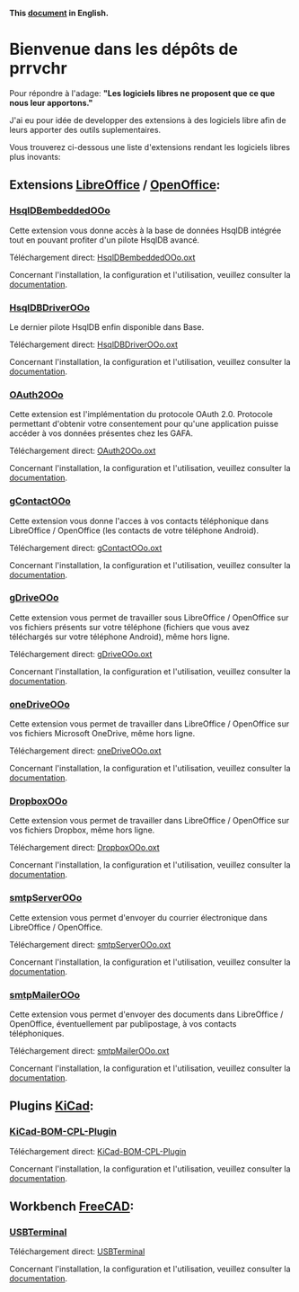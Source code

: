 **This [document](https://prrvchr.github.io/) in English.**

# Bienvenue dans les dépôts de prrvchr

Pour répondre à l'adage: **"Les logiciels libres ne proposent que ce que nous leur apportons."**

J'ai eu pour idée de developper des extensions à des logiciels libre afin de leurs apporter des outils suplementaires.

Vous trouverez ci-dessous une liste d'extensions rendant les logiciels libres plus inovants:

## Extensions [LibreOffice](https://fr.libreoffice.org/download/telecharger-libreoffice/) / [OpenOffice](https://www.openoffice.org/fr/Telecharger/):

### [HsqlDBembeddedOOo](https://github.com/prrvchr/HsqlDBembeddedOOo)

Cette extension vous donne accès à la base de données HsqlDB intégrée tout en pouvant profiter d'un pilote HsqlDB avancé.

Téléchargement direct: [HsqlDBembeddedOOo.oxt](https://github.com/prrvchr/HsqlDBembeddedOOo/raw/master/HsqlDBembeddedOOo.oxt)

Concernant l'installation, la configuration et l'utilisation, veuillez consulter la [documentation](https://prrvchr.github.io/HsqlDBembeddedOOo/README_fr).

### [HsqlDBDriverOOo](https://github.com/prrvchr/HsqlDBDriverOOo/)

Le dernier pilote HsqlDB enfin disponible dans Base.

Téléchargement direct: [HsqlDBDriverOOo.oxt](https://github.com/prrvchr/HsqlDBDriverOOo/raw/master/HsqlDBDriverOOo.oxt)

Concernant l'installation, la configuration et l'utilisation, veuillez consulter la [documentation](https://prrvchr.github.io/HsqlDBDriverOOo/README_fr).

### [OAuth2OOo](https://github.com/prrvchr/OAuth2OOo/)

Cette extension est l'implémentation du protocole OAuth 2.0. Protocole permettant d'obtenir votre consentement pour qu'une application puisse accéder à vos données présentes chez les GAFA.

Téléchargement direct: [OAuth2OOo.oxt](https://github.com/prrvchr/OAuth2OOo/raw/master/OAuth2OOo.oxt)

Concernant l'installation, la configuration et l'utilisation, veuillez consulter la [documentation](https://prrvchr.github.io/OAuth2OOo/README_fr).

### [gContactOOo](https://github.com/prrvchr/gContactOOo/)

Cette extension vous donne l'acces à vos contacts téléphonique dans LibreOffice / OpenOffice (les contacts de votre téléphone Android).

Téléchargement direct: [gContactOOo.oxt](https://github.com/prrvchr/gContactOOo/raw/master/gContactOOo.oxt)

Concernant l'installation, la configuration et l'utilisation, veuillez consulter la [documentation](https://prrvchr.github.io/gContactOOo/README_fr).

### [gDriveOOo](https://github.com/prrvchr/gDriveOOo/)

Cette extension vous permet de travailler sous LibreOffice / OpenOffice sur vos fichiers présents sur votre téléphone (fichiers que vous avez téléchargés sur votre téléphone Android), même hors ligne.

Téléchargement direct: [gDriveOOo.oxt](https://github.com/prrvchr/gDriveOOo/raw/master/gDriveOOo.oxt)

Concernant l'installation, la configuration et l'utilisation, veuillez consulter la [documentation](https://prrvchr.github.io/gDriveOOo/README_fr).

### [oneDriveOOo](https://github.com/prrvchr/oneDriveOOo/)

Cette extension vous permet de travailler dans LibreOffice / OpenOffice sur vos fichiers Microsoft OneDrive, même hors ligne.

Téléchargement direct: [oneDriveOOo.oxt](https://github.com/prrvchr/oneDriveOOo/raw/master/oneDriveOOo.oxt)

Concernant l'installation, la configuration et l'utilisation, veuillez consulter la [documentation](https://prrvchr.github.io/oneDriveOOo/README_fr).

### [DropboxOOo](https://github.com/prrvchr/DropboxOOo/)

Cette extension vous permet de travailler dans LibreOffice / OpenOffice sur vos fichiers Dropbox, même hors ligne.

Téléchargement direct: [DropboxOOo.oxt](https://github.com/prrvchr/DropboxOOo/raw/master/DropboxOOo.oxt)

Concernant l'installation, la configuration et l'utilisation, veuillez consulter la [documentation](https://prrvchr.github.io/DropboxOOo/README_fr).

### [smtpServerOOo](https://github.com/prrvchr/smtpServerOOo/)

Cette extension vous permet d'envoyer du courrier électronique dans LibreOffice / OpenOffice.

Téléchargement direct: [smtpServerOOo.oxt](https://github.com/prrvchr/smtpServerOOo/raw/main/smtpServerOOo.oxt)

Concernant l'installation, la configuration et l'utilisation, veuillez consulter la [documentation](https://prrvchr.github.io/smtpServerOOo/README_fr).

### [smtpMailerOOo](https://github.com/prrvchr/smtpMailerOOo/)

Cette extension vous permet d'envoyer des documents dans LibreOffice / OpenOffice, éventuellement par publipostage, à vos contacts téléphoniques.

Téléchargement direct: [smtpMailerOOo.oxt](https://github.com/prrvchr/smtpMailerOOo/raw/master/smtpMailerOOo.oxt)

Concernant l'installation, la configuration et l'utilisation, veuillez consulter la [documentation](https://prrvchr.github.io/smtpMailerOOo/README_fr).

## Plugins [KiCad](https://kicad-pcb.org/download/):

### [KiCad-BOM-CPL-Plugin](https://github.com/prrvchr/KiCad-BOM-CPL-Plugin/)

Téléchargement direct: [KiCad-BOM-CPL-Plugin](https://github.com/prrvchr/KiCad-BOM-CPL-Plugin/archive/v0.0.5.zip)

Concernant l'installation, la configuration et l'utilisation, veuillez consulter la [documentation](https://prrvchr.github.io/KiCad-BOM-CPL-Plugin/).

## Workbench [FreeCAD](https://www.freecadweb.org/?lang=fr):

### [USBTerminal](https://github.com/prrvchr/USBTerminal/)

Téléchargement direct: [USBTerminal](https://github.com/prrvchr/USBTerminal/archive/v0.7.zip)

Concernant l'installation, la configuration et l'utilisation, veuillez consulter la [documentation](https://prrvchr.github.io/USBTerminal/README_fr).
